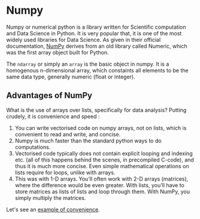 <h1>Numpy</h1>
<p>Numpy or numerical python is a library written for Scientific computation and Data Science in Python. It is very popular that, it is one of the most widely used libraries for Data Science. As given in their official documentation, <a href="http://www.numpy.org/old_array_packages.html">NumPy</a> derives from an old library called Numeric, which was the first array object built for Python.</p>

The <code>ndarray</code> or simply an <code>array</code> is the basic object in numpy. It is a homogenous n-dimensional array, which constaints all elements to be the same data type, generally numeric (float or integer).

<h2>Advantages of NumPy</h2>
What is the use of arrays over lists, specifically for data analysis? Putting crudely, it is convenience and speed :

1. You can write vectorised code on numpy arrays, not on lists, which is convenient to read and write, and concise.
2. Numpy is much faster than the standard python ways to do computations.
3. Vectorised code typically does not contain explicit looping and indexing etc. (all of this happens behind the scenes, in precompiled C-code), and thus it is much more concise. Even simple mathematical operations on lists require for loops, unlike with arrays.
4. This was with 1-D arrays. You'll often work with 2-D arrays (matrices), where the difference would be even greater. With lists, you'll have to store matrices as lists of lists and loop through them. With NumPy, you simply multiply the matrices.

Let's see an <a href="">example of convenience</a>.

